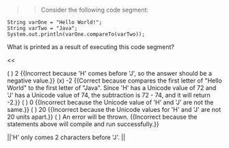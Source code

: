 >>Consider the following code segment:
<pre><code class="java language-java">String varOne = "Hello World!";
String varTwo = "Java";
System.out.println(varOne.compareTo(varTwo));
</code></pre>
<p>What is printed as a result of executing this code segment?</p><<

( ) 2 {{Incorrect because 'H' comes before 'J', so the answer should be a negative value.}}
(x) -2 {{Correct because compares the first letter of "Hello World" to the first letter of "Java". 
Since 'H' has a Unicode value of 72 and 'J' has a Unicode value of 74, the subtraction is 72 - 74, and it will return -2.}}
( ) 0 {{Incorrect because the Unicode value of 'H' and 'J' are not the same.}}
( ) 20 {{Incorrect because the Unicode values for 'H' and 'J' are not 20 units apart.}}
( ) An error will be thrown. {{Incorrect because the statements above will compile and run successfully.}}

||'H' only comes 2 characters before 'J'. ||
